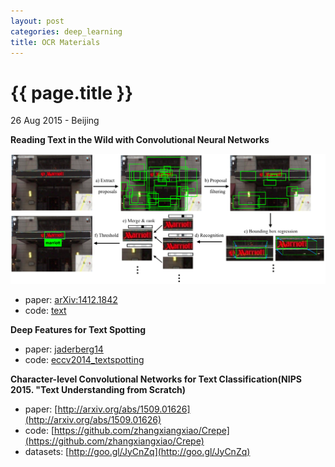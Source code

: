 ```yaml
---
layout: post
categories: deep_learning
title: OCR Materials
---
```


{{ page.title }}
================

<p class="meta">26 Aug 2015 - Beijing</p>

**Reading Text in the Wild with Convolutional Neural Networks**

<img src="/assets/ocr-materials/text_pipeline.png" width="800" />

- paper: [arXiv:1412.1842](http://arxiv.org/abs/1412.1842)
- code: [text](http://www.robots.ox.ac.uk/~vgg/research/text/)

**Deep Features for Text Spotting**

- paper: [jaderberg14](http://www.robots.ox.ac.uk/~vgg/publications/2014/Jaderberg14/jaderberg14.pdf)
- code: [eccv2014_textspotting](https://bitbucket.org/jaderberg/eccv2014_textspotting)


**Character-level Convolutional Networks for Text Classification(NIPS 2015. "Text Understanding from Scratch)**

- paper: [http://arxiv.org/abs/1509.01626](http://arxiv.org/abs/1509.01626)
- code: [https://github.com/zhangxiangxiao/Crepe](https://github.com/zhangxiangxiao/Crepe)
- datasets: [http://goo.gl/JyCnZq](http://goo.gl/JyCnZq)
